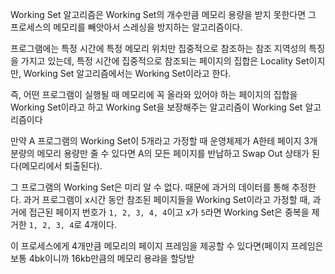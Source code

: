Working Set 알고리즘은 Working Set의 개수만큼 메모리 용량을 받지 못한다면 그 프로세스의 메모리를 빼앗아서 스레싱을 방지하는 알고리즘이다.

프로그램에는 특정 시간에 특정 메모리 위치만 집중적으로 참조하는 참조 지역성의 특징을 가지고 있는데, 특정 시간에 집중적으로 참조되는 페이지의 집합은 Locality Set이지만, Working Set 알고리즘에서는 Working Set이라고 한다.

즉, 어떤 프로그램이 실행될 때 메모리에 꼭 올라와 있어야 하는 페이지의 집합을 Working Set이라고 하고 Working Set을 보장해주는 알고리즘이 Working Set 알고리즘이다

만약 A 프로그램의 Working Set이 5개라고 가정할 때 운영체제가 A한테 페이지 3개 분량의 메모리 용량만 줄 수 있다면 A의 모든 페이지를 반납하고 Swap Out 상태가 된다(메모리에서 퇴출된다).

그 프로그램의 Working Set은 미리 알 수 없다. 때문에 과거의 데이터를 통해 추정한다.
과거 프로그램이 x시간 동안 참조된 페이지들을 Working Set이라고 가정할 때, 과거에 접근된 페이지 번호가 `1, 2, 3, 4, 4`이고 x가 `5`라면 Working Set은 중복을 제거한 `1, 2, 3, 4`로 4개이다.

이 프로세스에게 4개만큼 메모리의 페이지 프레임을 제공할 수 있다면(페이지 프레임은 보통 4bk이니까 16kb만큼의 메모리 용랴을 할당받
